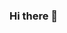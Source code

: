 ### Hi there 👋

<!--
**Swetha-Sureshkumar/Swetha-Sureshkumar** is a ✨ _special_ ✨ repository because its `README.md` (this file) appears on your GitHub profile.
AppropriateFatKagu-max-1mb.gif

Here are some ideas to get you started:

- 🔭 I’m currently working on ...
- 🌱 I’m currently learning ...
- 👯 I’m looking to collaborate on ...
- 🤔 I’m looking for help with ...
- 💬 Ask me about ...
- 📫 How to reach me: ...
- 😄 Pronouns: ...
- ⚡ Fun fact: ...
-->
